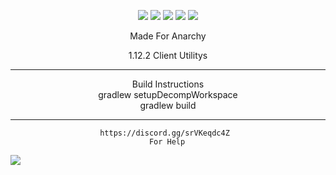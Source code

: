 <p align="center">
    <img src="https://img.shields.io/badge/3%25-optimized-brightgreen??style=flat&logo=appveyor"/>
    <img src="https://img.shields.io/badge/Made%20by-Monkeys-red??style=flat&logo=appveyor"/>
    <img src="https://img.shields.io/badge/100%25-Chinese-orange??style=flat&logo=appveyor"/>
    <img src="https://img.shields.io/badge/works-sometimes-blue??style=flat&logo=appveyor"/>
    <img src="https://img.shields.io/badge/10%25-Original-blue??style=flat&logo=appveyor"/>
  
</p>
<p align="center">
Made For Anarchy
</p>
<p align="center">
1.12.2 Client Utilitys
<hr>

<p align="center">
Build Instructions <br>
gradlew setupDecompWorkspace <br>
gradlew build <br>
<hr>

                        https://discord.gg/srVKeqdc4Z
                                   For Help 

<img src="https://github.com/Crimply/Claudius/blob/master/src/main/resources/title.png?raw=true"/>
